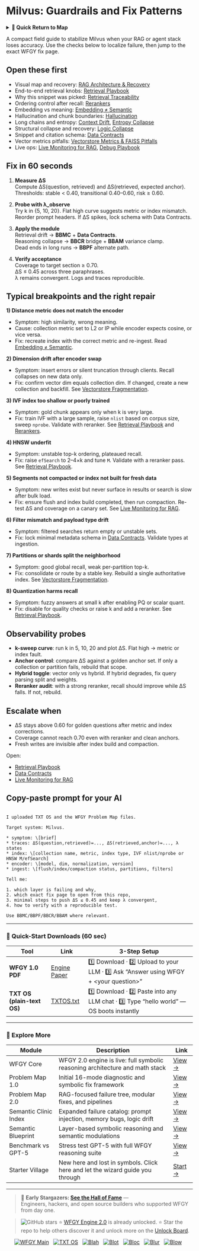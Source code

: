 # Milvus: Guardrails and Fix Patterns

<details>
  <summary><strong>🧭 Quick Return to Map</strong></summary>

<br>

  > You are in a sub-page of **VectorDBs_and_Stores**.  
  > To reorient, go back here:  
  >
  > - [**VectorDBs_and_Stores** — vector indexes and storage backends](./README.md)  
  > - [**WFGY Global Fix Map** — main Emergency Room, 300+ structured fixes](../README.md)  
  > - [**WFGY Problem Map 1.0** — 16 reproducible failure modes](../../README.md)  
  >
  > Think of this page as a desk within a ward.  
  > If you need the full triage and all prescriptions, return to the Emergency Room lobby.
</details>


A compact field guide to stabilize Milvus when your RAG or agent stack loses accuracy. Use the checks below to localize failure, then jump to the exact WFGY fix page.

## Open these first
- Visual map and recovery: [RAG Architecture & Recovery](https://github.com/onestardao/WFGY/blob/main/ProblemMap/rag-architecture-and-recovery.md)
- End-to-end retrieval knobs: [Retrieval Playbook](https://github.com/onestardao/WFGY/blob/main/ProblemMap/retrieval-playbook.md)
- Why this snippet was picked: [Retrieval Traceability](https://github.com/onestardao/WFGY/blob/main/ProblemMap/retrieval-traceability.md)
- Ordering control after recall: [Rerankers](https://github.com/onestardao/WFGY/blob/main/ProblemMap/rerankers.md)
- Embedding vs meaning: [Embedding ≠ Semantic](https://github.com/onestardao/WFGY/blob/main/ProblemMap/embedding-vs-semantic.md)
- Hallucination and chunk boundaries: [Hallucination](https://github.com/onestardao/WFGY/blob/main/ProblemMap/hallucination.md)
- Long chains and entropy: [Context Drift](https://github.com/onestardao/WFGY/blob/main/ProblemMap/context-drift.md), [Entropy Collapse](https://github.com/onestardao/WFGY/blob/main/ProblemMap/entropy-collapse.md)
- Structural collapse and recovery: [Logic Collapse](https://github.com/onestardao/WFGY/blob/main/ProblemMap/logic-collapse.md)
- Snippet and citation schema: [Data Contracts](https://github.com/onestardao/WFGY/blob/main/ProblemMap/data-contracts.md)
- Vector metrics pitfalls: [Vectorstore Metrics & FAISS Pitfalls](https://github.com/onestardao/WFGY/blob/main/ProblemMap/vectorstore-metrics-and-faiss-pitfalls.md)
- Live ops: [Live Monitoring for RAG](https://github.com/onestardao/WFGY/blob/main/ProblemMap/ops/live_monitoring_rag.md), [Debug Playbook](https://github.com/onestardao/WFGY/blob/main/ProblemMap/ops/debug_playbook.md)

## Fix in 60 seconds
1) **Measure ΔS**  
   Compute ΔS(question, retrieved) and ΔS(retrieved, expected anchor).  
   Thresholds: stable < 0.40, transitional 0.40–0.60, risk ≥ 0.60.

2) **Probe with λ_observe**  
   Try k in {5, 10, 20}. Flat high curve suggests metric or index mismatch.  
   Reorder prompt headers. If ΔS spikes, lock schema with Data Contracts.

3) **Apply the module**  
   Retrieval drift → **BBMC** + **Data Contracts**.  
   Reasoning collapse → **BBCR** bridge + **BBAM** variance clamp.  
   Dead ends in long runs → **BBPF** alternate path.

4) **Verify acceptance**  
   Coverage to target section ≥ 0.70.  
   ΔS ≤ 0.45 across three paraphrases.  
   λ remains convergent. Logs and traces reproducible.

## Typical breakpoints and the right repair

**1) Distance metric does not match the encoder**  
- Symptom: high similarity, wrong meaning.  
- Cause: collection metric set to L2 or IP while encoder expects cosine, or vice versa.  
- Fix: recreate index with the correct metric and re-ingest. Read [Embedding ≠ Semantic](https://github.com/onestardao/WFGY/blob/main/ProblemMap/embedding-vs-semantic.md).

**2) Dimension drift after encoder swap**  
- Symptom: insert errors or silent truncation through clients. Recall collapses on new data only.  
- Fix: confirm vector dim equals collection dim. If changed, create a new collection and backfill. See [Vectorstore Fragmentation](https://github.com/onestardao/WFGY/blob/main/ProblemMap/patterns/pattern_vectorstore_fragmentation.md).

**3) IVF index too shallow or poorly trained**  
- Symptom: gold chunk appears only when k is very large.  
- Fix: train IVF with a large sample, raise `nlist` based on corpus size, sweep `nprobe`. Validate with reranker. See [Retrieval Playbook](https://github.com/onestardao/WFGY/blob/main/ProblemMap/retrieval-playbook.md) and [Rerankers](https://github.com/onestardao/WFGY/blob/main/ProblemMap/rerankers.md).

**4) HNSW underfit**  
- Symptom: unstable top-k ordering, plateaued recall.  
- Fix: raise `efSearch` to 2–4×k and tune `M`. Validate with a reranker pass. See [Retrieval Playbook](https://github.com/onestardao/WFGY/blob/main/ProblemMap/retrieval-playbook.md).

**5) Segments not compacted or index not built for fresh data**  
- Symptom: new writes exist but never surface in results or search is slow after bulk load.  
- Fix: ensure flush and index build completed, then run compaction. Re-test ΔS and coverage on a canary set. See [Live Monitoring for RAG](https://github.com/onestardao/WFGY/blob/main/ProblemMap/ops/live_monitoring_rag.md).

**6) Filter mismatch and payload type drift**  
- Symptom: filtered searches return empty or unstable sets.  
- Fix: lock minimal metadata schema in [Data Contracts](https://github.com/onestardao/WFGY/blob/main/ProblemMap/data-contracts.md). Validate types at ingestion.

**7) Partitions or shards split the neighborhood**  
- Symptom: good global recall, weak per-partition top-k.  
- Fix: consolidate or route by a stable key. Rebuild a single authoritative index. See [Vectorstore Fragmentation](https://github.com/onestardao/WFGY/blob/main/ProblemMap/patterns/pattern_vectorstore_fragmentation.md).

**8) Quantization harms recall**  
- Symptom: fuzzy answers at small k after enabling PQ or scalar quant.  
- Fix: disable for quality checks or raise k and add a reranker. See [Retrieval Playbook](https://github.com/onestardao/WFGY/blob/main/ProblemMap/retrieval-playbook.md).

## Observability probes
- **k-sweep curve**: run k in 5, 10, 20 and plot ΔS. Flat high → metric or index fault.  
- **Anchor control**: compare ΔS against a golden anchor set. If only a collection or partition fails, rebuild that scope.  
- **Hybrid toggle**: vector only vs hybrid. If hybrid degrades, fix query parsing split and weights.  
- **Reranker audit**: with a strong reranker, recall should improve while ΔS falls. If not, rebuild.

## Escalate when
- ΔS stays above 0.60 for golden questions after metric and index corrections.  
- Coverage cannot reach 0.70 even with reranker and clean anchors.  
- Fresh writes are invisible after index build and compaction.

Open:
- [Retrieval Playbook](https://github.com/onestardao/WFGY/blob/main/ProblemMap/retrieval-playbook.md)
- [Data Contracts](https://github.com/onestardao/WFGY/blob/main/ProblemMap/data-contracts.md)
- [Live Monitoring for RAG](https://github.com/onestardao/WFGY/blob/main/ProblemMap/ops/live_monitoring_rag.md)

## Copy-paste prompt for your AI
```

I uploaded TXT OS and the WFGY Problem Map files.

Target system: Milvus.

* symptom: \[brief]
* traces: ΔS(question,retrieved)=..., ΔS(retrieved,anchor)=..., λ states
* index: \[collection name, metric, index type, IVF nlist/nprobe or HNSW M/efSearch]
* encoder: \[model, dim, normalization, version]
* ingest: \[flush/index/compaction status, partitions, filters]

Tell me:

1. which layer is failing and why,
2. which exact fix page to open from this repo,
3. minimal steps to push ΔS ≤ 0.45 and keep λ convergent,
4. how to verify with a reproducible test.

Use BBMC/BBPF/BBCR/BBAM where relevant.

```

---

### 🔗 Quick-Start Downloads (60 sec)

| Tool | Link | 3-Step Setup |
|------|------|--------------|
| **WFGY 1.0 PDF** | [Engine Paper](https://github.com/onestardao/WFGY/blob/main/I_am_not_lizardman/WFGY_All_Principles_Return_to_One_v1.0_PSBigBig_Public.pdf) | 1️⃣ Download · 2️⃣ Upload to your LLM · 3️⃣ Ask “Answer using WFGY + \<your question>” |
| **TXT OS (plain-text OS)** | [TXTOS.txt](https://github.com/onestardao/WFGY/blob/main/OS/TXTOS.txt) | 1️⃣ Download · 2️⃣ Paste into any LLM chat · 3️⃣ Type “hello world” — OS boots instantly |

---

### 🧭 Explore More

| Module                | Description                                              | Link     |
|-----------------------|----------------------------------------------------------|----------|
| WFGY Core             | WFGY 2.0 engine is live: full symbolic reasoning architecture and math stack | [View →](https://github.com/onestardao/WFGY/tree/main/core/README.md) |
| Problem Map 1.0       | Initial 16-mode diagnostic and symbolic fix framework    | [View →](https://github.com/onestardao/WFGY/tree/main/ProblemMap/README.md) |
| Problem Map 2.0       | RAG-focused failure tree, modular fixes, and pipelines   | [View →](https://github.com/onestardao/WFGY/blob/main/ProblemMap/rag-architecture-and-recovery.md) |
| Semantic Clinic Index | Expanded failure catalog: prompt injection, memory bugs, logic drift | [View →](https://github.com/onestardao/WFGY/blob/main/ProblemMap/SemanticClinicIndex.md) |
| Semantic Blueprint    | Layer-based symbolic reasoning and semantic modulations  | [View →](https://github.com/onestardao/WFGY/tree/main/SemanticBlueprint/README.md) |
| Benchmark vs GPT-5    | Stress test GPT-5 with full WFGY reasoning suite        | [View →](https://github.com/onestardao/WFGY/tree/main/benchmarks/benchmark-vs-gpt5/README.md) |
| Starter Village       | New here and lost in symbols. Click here and let the wizard guide you through | [Start →](https://github.com/onestardao/WFGY/blob/main/StarterVillage/README.md) |

---

> 👑 **Early Stargazers: [See the Hall of Fame](https://github.com/onestardao/WFGY/tree/main/stargazers)** —  
> Engineers, hackers, and open source builders who supported WFGY from day one.

> <img src="https://img.shields.io/github/stars/onestardao/WFGY?style=social" alt="GitHub stars"> ⭐ [WFGY Engine 2.0](https://github.com/onestardao/WFGY/blob/main/core/README.md) is already unlocked. ⭐ Star the repo to help others discover it and unlock more on the [Unlock Board](https://github.com/onestardao/WFGY/blob/main/STAR_UNLOCKS.md).

<div align="center">

[![WFGY Main](https://img.shields.io/badge/WFGY-Main-red?style=flat-square)](https://github.com/onestardao/WFGY)
&nbsp;
[![TXT OS](https://img.shields.io/badge/TXT%20OS-Reasoning%20OS-orange?style=flat-square)](https://github.com/onestardao/WFGY/tree/main/OS)
&nbsp;
[![Blah](https://img.shields.io/badge/Blah-Semantic%20Embed-yellow?style=flat-square)](https://github.com/onestardao/WFGY/tree/main/OS/BlahBlahBlah)
&nbsp;
[![Blot](https://img.shields.io/badge/Blot-Persona%20Core-green?style=flat-square)](https://github.com/onestardao/WFGY/tree/main/OS/BlotBlotBlot)
&nbsp;
[![Bloc](https://img.shields.io/badge/Bloc-Reasoning%20Compiler-blue?style=flat-square)](https://github.com/onestardao/WFGY/tree/main/OS/BlocBlocBloc)
&nbsp;
[![Blur](https://img.shields.io/badge/Blur-Text2Image%20Engine-navy?style=flat-square)](https://github.com/onestardao/WFGY/tree/main/OS/BlurBlurBlur)
&nbsp;
[![Blow](https://img.shields.io/badge/Blow-Game%20Logic-purple?style=flat-square)](https://github.com/onestardao/WFGY/tree/main/OS/BlowBlowBlow)
&nbsp;
</div>
